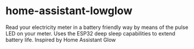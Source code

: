 # home-assistant-lowglow
Read your electricity meter in a battery friendly way by means of the pulse LED on your meter. Uses the ESP32 deep sleep capabilities to extend battery life. Inspired by Home Assistant Glow
